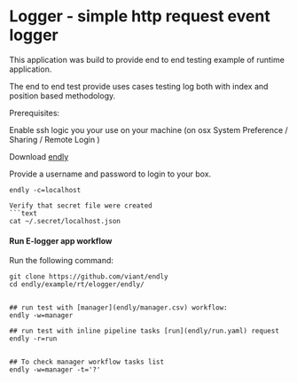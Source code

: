 # Logger - simple http request event logger

This application was build to provide end to end testing example of runtime application.

The end to end test provide uses cases testing log both with index and position based methodology.

Prerequisites:

Enable ssh logic you your use on your machine (on osx System Preference / Sharing / Remote Login )
 
Download [endly](https://github.com/viant/endly/releases/)

Provide a username and password to login to your box.
```text
endly -c=localhost
```
```
Verify that secret file were created
```text
cat ~/.secret/localhost.json
```



#### Run E-logger app workflow

Run the following command:

```text
git clone https://github.com/viant/endly
cd endly/example/rt/elogger/endly/


## run test with [manager](endly/manager.csv) workflow:
endly -w=manager

## run test with inline pipeline tasks [run](endly/run.yaml) request
endly -r=run


## To check manager workflow tasks list
endly -w=manager -t='?'
 
```



  


